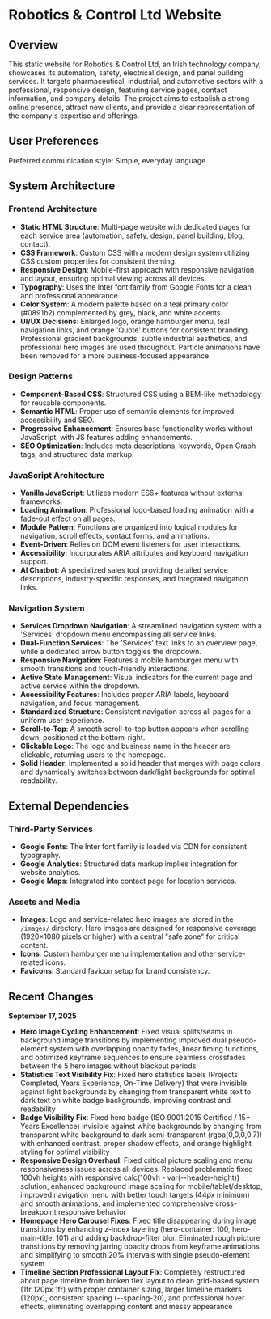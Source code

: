 # Robotics & Control Ltd Website

## Overview
This static website for Robotics & Control Ltd, an Irish technology company, showcases its automation, safety, electrical design, and panel building services. It targets pharmaceutical, industrial, and automotive sectors with a professional, responsive design, featuring service pages, contact information, and company details. The project aims to establish a strong online presence, attract new clients, and provide a clear representation of the company's expertise and offerings.

## User Preferences
Preferred communication style: Simple, everyday language.

## System Architecture

### Frontend Architecture
- **Static HTML Structure**: Multi-page website with dedicated pages for each service area (automation, safety, design, panel building, blog, contact).
- **CSS Framework**: Custom CSS with a modern design system utilizing CSS custom properties for consistent theming.
- **Responsive Design**: Mobile-first approach with responsive navigation and layout, ensuring optimal viewing across all devices.
- **Typography**: Uses the Inter font family from Google Fonts for a clean and professional appearance.
- **Color System**: A modern palette based on a teal primary color (#0891b2) complemented by grey, black, and white accents.
- **UI/UX Decisions**: Enlarged logo, orange hamburger menu, teal navigation links, and orange 'Quote' buttons for consistent branding. Professional gradient backgrounds, subtle industrial aesthetics, and professional hero images are used throughout. Particle animations have been removed for a more business-focused appearance.

### Design Patterns
- **Component-Based CSS**: Structured CSS using a BEM-like methodology for reusable components.
- **Semantic HTML**: Proper use of semantic elements for improved accessibility and SEO.
- **Progressive Enhancement**: Ensures base functionality works without JavaScript, with JS features adding enhancements.
- **SEO Optimization**: Includes meta descriptions, keywords, Open Graph tags, and structured data markup.

### JavaScript Architecture
- **Vanilla JavaScript**: Utilizes modern ES6+ features without external frameworks.
- **Loading Animation**: Professional logo-based loading animation with a fade-out effect on all pages.
- **Module Pattern**: Functions are organized into logical modules for navigation, scroll effects, contact forms, and animations.
- **Event-Driven**: Relies on DOM event listeners for user interactions.
- **Accessibility**: Incorporates ARIA attributes and keyboard navigation support.
- **AI Chatbot**: A specialized sales tool providing detailed service descriptions, industry-specific responses, and integrated navigation links.

### Navigation System
- **Services Dropdown Navigation**: A streamlined navigation system with a 'Services' dropdown menu encompassing all service links.
- **Dual-Function Services**: The 'Services' text links to an overview page, while a dedicated arrow button toggles the dropdown.
- **Responsive Navigation**: Features a mobile hamburger menu with smooth transitions and touch-friendly interactions.
- **Active State Management**: Visual indicators for the current page and active service within the dropdown.
- **Accessibility Features**: Includes proper ARIA labels, keyboard navigation, and focus management.
- **Standardized Structure**: Consistent navigation across all pages for a uniform user experience.
- **Scroll-to-Top**: A smooth scroll-to-top button appears when scrolling down, positioned at the bottom-right.
- **Clickable Logo**: The logo and business name in the header are clickable, returning users to the homepage.
- **Solid Header**: Implemented a solid header that merges with page colors and dynamically switches between dark/light backgrounds for optimal readability.

## External Dependencies

### Third-Party Services
- **Google Fonts**: The Inter font family is loaded via CDN for consistent typography.
- **Google Analytics**: Structured data markup implies integration for website analytics.
- **Google Maps**: Integrated into contact page for location services.

### Assets and Media
- **Images**: Logo and service-related hero images are stored in the `/images/` directory. Hero images are designed for responsive coverage (1920×1080 pixels or higher) with a central "safe zone" for critical content.
- **Icons**: Custom hamburger menu implementation and other service-related icons.
- **Favicons**: Standard favicon setup for brand consistency.

## Recent Changes

**September 17, 2025**
- **Hero Image Cycling Enhancement**: Fixed visual splits/seams in background image transitions by implementing improved dual pseudo-element system with overlapping opacity fades, linear timing functions, and optimized keyframe sequences to ensure seamless crossfades between the 5 hero images without blackout periods
- **Statistics Text Visibility Fix**: Fixed hero statistics labels (Projects Completed, Years Experience, On-Time Delivery) that were invisible against light backgrounds by changing from transparent white text to dark text on white badge backgrounds, improving contrast and readability
- **Badge Visibility Fix**: Fixed hero badge (ISO 9001:2015 Certified / 15+ Years Excellence) invisible against white backgrounds by changing from transparent white background to dark semi-transparent (rgba(0,0,0,0.7)) with enhanced contrast, proper shadow effects, and orange highlight styling for optimal visibility
- **Responsive Design Overhaul**: Fixed critical picture scaling and menu responsiveness issues across all devices. Replaced problematic fixed 100vh heights with responsive calc(100vh - var(--header-height)) solution, enhanced background image scaling for mobile/tablet/desktop, improved navigation menu with better touch targets (44px minimum) and smooth animations, and implemented comprehensive cross-breakpoint responsive behavior
- **Homepage Hero Carousel Fixes**: Fixed title disappearing during image transitions by enhancing z-index layering (hero-container: 100, hero-main-title: 101) and adding backdrop-filter blur. Eliminated rough picture transitions by removing jarring opacity drops from keyframe animations and simplifying to smooth 20% intervals with single pseudo-element system
- **Timeline Section Professional Layout Fix**: Completely restructured about page timeline from broken flex layout to clean grid-based system (1fr 120px 1fr) with proper container sizing, larger timeline markers (120px), consistent spacing (--spacing-20), and professional hover effects, eliminating overlapping content and messy appearance
